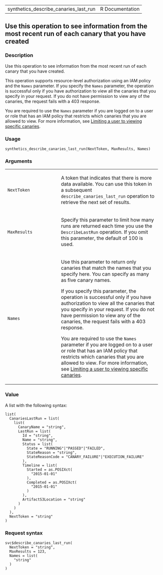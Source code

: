 <table style="width: 100%;">
<tbody>
<tr class="odd">
<td>synthetics_describe_canaries_last_run</td>
<td style="text-align: right;">R Documentation</td>
</tr>
</tbody>
</table>

## Use this operation to see information from the most recent run of each canary that you have created

### Description

Use this operation to see information from the most recent run of each
canary that you have created.

This operation supports resource-level authorization using an IAM policy
and the `Names` parameter. If you specify the `Names` parameter, the
operation is successful only if you have authorization to view all the
canaries that you specify in your request. If you do not have permission
to view any of the canaries, the request fails with a 403 response.

You are required to use the `Names` parameter if you are logged on to a
user or role that has an IAM policy that restricts which canaries that
you are allowed to view. For more information, see [Limiting a user to
viewing specific
canaries](https://docs.aws.amazon.com/AmazonCloudWatch/latest/monitoring/CloudWatch_Synthetics_Canaries_Restricted.html).

### Usage

    synthetics_describe_canaries_last_run(NextToken, MaxResults, Names)

### Arguments

<table>
<colgroup>
<col style="width: 35%" />
<col style="width: 65%" />
</colgroup>
<tbody>
<tr class="odd">
<td><code
id="synthetics_describe_canaries_last_run_:_NextToken">NextToken</code></td>
<td><p>A token that indicates that there is more data available. You can
use this token in a subsequent <code>describe_canaries_last_run</code>
operation to retrieve the next set of results.</p></td>
</tr>
<tr class="even">
<td><code
id="synthetics_describe_canaries_last_run_:_MaxResults">MaxResults</code></td>
<td><p>Specify this parameter to limit how many runs are returned each
time you use the <code>DescribeLastRun</code> operation. If you omit
this parameter, the default of 100 is used.</p></td>
</tr>
<tr class="odd">
<td><code
id="synthetics_describe_canaries_last_run_:_Names">Names</code></td>
<td><p>Use this parameter to return only canaries that match the names
that you specify here. You can specify as many as five canary names.</p>
<p>If you specify this parameter, the operation is successful only if
you have authorization to view all the canaries that you specify in your
request. If you do not have permission to view any of the canaries, the
request fails with a 403 response.</p>
<p>You are required to use the <code>Names</code> parameter if you are
logged on to a user or role that has an IAM policy that restricts which
canaries that you are allowed to view. For more information, see <a
href="https://docs.aws.amazon.com/AmazonCloudWatch/latest/monitoring/CloudWatch_Synthetics_Canaries_Restricted.html">Limiting
a user to viewing specific canaries</a>.</p></td>
</tr>
</tbody>
</table>

### Value

A list with the following syntax:

    list(
      CanariesLastRun = list(
        list(
          CanaryName = "string",
          LastRun = list(
            Id = "string",
            Name = "string",
            Status = list(
              State = "RUNNING"|"PASSED"|"FAILED",
              StateReason = "string",
              StateReasonCode = "CANARY_FAILURE"|"EXECUTION_FAILURE"
            ),
            Timeline = list(
              Started = as.POSIXct(
                "2015-01-01"
              ),
              Completed = as.POSIXct(
                "2015-01-01"
              )
            ),
            ArtifactS3Location = "string"
          )
        )
      ),
      NextToken = "string"
    )

### Request syntax

    svc$describe_canaries_last_run(
      NextToken = "string",
      MaxResults = 123,
      Names = list(
        "string"
      )
    )
